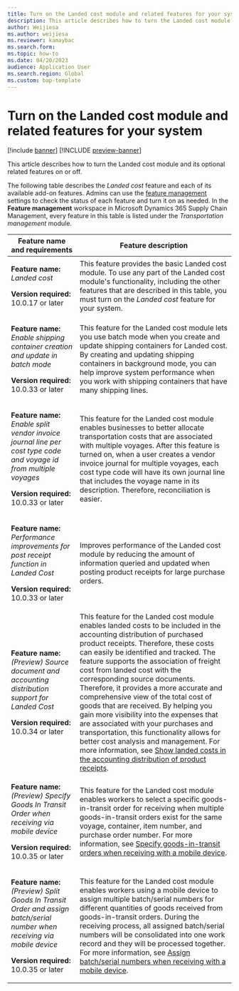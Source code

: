 ```yaml
---
title: Turn on the Landed cost module and related features for your system
description: This article describes how to turn the Landed cost module and its optional extra features on or off.
author: Weijiesa
ms.author: weijiesa
ms.reviewer: kamaybac
ms.search.form:
ms.topic: how-to
ms.date: 04/20/2023
audience: Application User
ms.search.region: Global
ms.custom: bap-template
---
```


# Turn on the Landed cost module and related features for your system

[!include [banner](../includes/banner.md)]
[!INCLUDE [preview-banner](../includes/preview-banner.md)]
<!-- KFM: Preview until further notice -->

This article describes how to turn the Landed cost module and its optional related features on or off.

The following table describes the *Landed cost* feature and each of its available add-on features. Admins can use the [feature management](../../fin-ops-core/fin-ops/get-started/feature-management/feature-management-overview.md) settings to check the status of each feature and turn it on as needed. In the **Feature management** workspace in Microsoft Dynamics 365 Supply Chain Management, every feature in this table is listed under the *Transportation management* module.

| Feature name and requirements | Feature description |
|---|---|
| <p>**Feature name:**<br>*Landed cost*</p><p>**Version required:**<br>10.0.17 or later</p> | This feature provides the basic Landed cost module. To use any part of the Landed cost module's functionality, including the other features that are described in this table, you must turn on the *Landed cost* feature for your system. |
| <p>**Feature name:**<br>*Enable shipping container creation and update in batch mode*</p><p>**Version required:**<br>10.0.33 or later</p> | This feature for the Landed cost module lets you use batch mode when you create and update shipping containers for Landed cost. By creating and updating shipping containers in background mode, you can help improve system performance when you work with shipping containers that have many shipping lines. |
| <p>**Feature name:**<br>*Enable split vendor invoice journal line per cost type code and voyage id from multiple voyages*</p><p>**Version required:**<br>10.0.33 or later</p> | This feature for the Landed cost module enables businesses to better allocate transportation costs that are associated with multiple voyages. After this feature is turned on, when a user creates a vendor invoice journal for multiple voyages, each cost type code will have its own journal line that includes the voyage name in its description. Therefore, reconciliation is easier. |
| <p>**Feature name:**<br>*Performance improvements for post receipt function in Landed Cost*</p><p>**Version required:**<br>10.0.33 or later</p> | Improves performance of the Landed cost module by reducing the amount of information queried and updated when posting product receipts for large purchase orders. |
| <p>**Feature name:**<br>*(Preview) Source document and accounting distribution support for Landed Cost*</p><p>**Version required:**<br>10.0.34 or later</p> | This feature for the Landed cost module enables landed costs to be included in the accounting distribution of purchased product receipts. Therefore, these costs can easily be identified and tracked. The feature supports the association of freight cost from landed cost with the corresponding source documents. Therefore, it provides a more accurate and comprehensive view of the total cost of goods that are received. By helping you gain more visibility into the expenses that are associated with your purchases and transportation, this functionality allows for better cost analysis and management. For more information, see [Show landed costs in the accounting distribution of product receipts](manage-voyages.md#source-doc-post). |
| <p>**Feature name:**<br>*(Preview) Specify Goods In Transit Order when receiving via mobile device*</p><p>**Version required:**<br>10.0.35 or later</p> | This feature for the Landed cost module enables workers to select a specific goods-in-transit order for receiving when multiple goods-in-transit orders exist for the same voyage, container, item number, and purchase order number. For more information, see [Specify goods-in-transit orders when receiving with a mobile device](in-transit-processing.md#specify-GIT-order).  |
| <p>**Feature name:**<br>*(Preview) Split Goods In Transit Order and assign batch/serial number when receiving via mobile device*</p><p>**Version required:**<br>10.0.35 or later</p> | This feature for the Landed cost module enables workers using a mobile device to assign multiple batch/serial numbers for different quantities of goods received from goods-in-transit orders. During the receiving process, all assigned batch/serial numbers will be consolidated into one work record and they will be processed together. For more information, see [Assign batch/serial numbers when receiving with a mobile device](in-transit-processing.md#batch-serial). |
